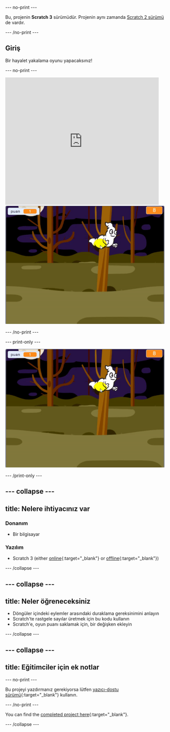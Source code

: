 \--- no-print \---

Bu, projenin **Scratch 3** sürümüdür. Projenin aynı zamanda [Scratch 2 sürümü](https://projects.raspberrypi.org/en/projects/ghostbusters-scratch2) de vardır.

\--- /no-print \---

## Giriş

Bir hayalet yakalama oyunu yapacaksınız!

\--- no-print \---

<div class="scratch-preview">
  <iframe allowtransparency="true" width="485" height="402" src="https://scratch.mit.edu/projects/embed/276874679/?autostart=false" frameborder="0" scrolling="no"></iframe>
  <img src="images/showcase-static.png">
</div>

\--- /no-print \---

\--- print-only \---

![vitrin](images/showcase-static.png)

\--- /print-only \---

## \--- collapse \---

## title: Nelere ihtiyacınız var

### Donanım

- Bir bilgisayar

### Yazılım

- Scratch 3 (either [online](https://rpf.io/scratchon){:target="_blank"} or [offline](https://rpf.io/scratchoff){:target="_blank"})

\--- /collapse \---

## \--- collapse \---

## title: Neler öğreneceksiniz

- Döngüler içindeki eylemler arasındaki duraklama gereksinimini anlayın
- Scratch'te rastgele sayılar üretmek için bu kodu kullanın
- Scratch'e, oyun puanı saklamak için, bir değişken ekleyin

\--- /collapse \---

## \--- collapse \---

## title: Eğitimciler için ek notlar

\--- no-print \---

Bu projeyi yazdırmanız gerekiyorsa lütfen [yazıcı-dostu sürümü](https://projects.raspberrypi.org/en/projects/ghostbusters/print){:target="_blank"} kullanın.

\--- /no-print \---

You can find the [completed project here](https://rpf.io/p/en/ghostbusters-get){:target="_blank"}.

\--- /collapse \---
